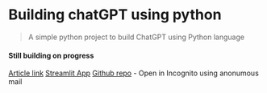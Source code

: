 # Building chatGPT using python

> A simple python project to build ChatGPT using Python language

#### Still building on progress

[Article link](https://levelup.gitconnected.com/create-your-chat-gpt-3-web-app-with-streamlit-in-python-f0c6e6aede0a)
[Streamlit App](https://nitinblackeagle-streamlit-files-main-if3gtd.streamlit.app/)
[Github repo](https://github.com/nitinBlackEagle/streamlit_files) - Open in Incognito using anonumous mail

